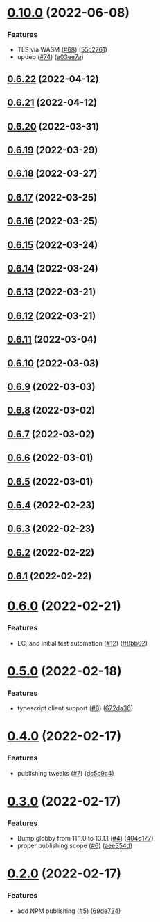 # [0.10.0](https://github.com/openziti/libcrypto.js/compare/v0.6.22...v0.10.0) (2022-06-08)


### Features

* TLS via WASM ([#68](https://github.com/openziti/libcrypto.js/issues/68)) ([55c2761](https://github.com/openziti/libcrypto.js/commit/55c276115b3c8ad21d589ba850ceef925ae03871))
* updep ([#74](https://github.com/openziti/libcrypto.js/issues/74)) ([e03ee7a](https://github.com/openziti/libcrypto.js/commit/e03ee7a054e3e16ccdebe59d72d41eda949108ec))



## [0.6.22](https://github.com/openziti/libcrypto.js/compare/v0.6.21...v0.6.22) (2022-04-12)



## [0.6.21](https://github.com/openziti/libcrypto.js/compare/v0.6.20...v0.6.21) (2022-04-12)



## [0.6.20](https://github.com/openziti/libcrypto.js/compare/v0.6.19...v0.6.20) (2022-03-31)



## [0.6.19](https://github.com/openziti/libcrypto.js/compare/v0.6.18...v0.6.19) (2022-03-29)



## [0.6.18](https://github.com/openziti/libcrypto.js/compare/v0.6.17...v0.6.18) (2022-03-27)



## [0.6.17](https://github.com/openziti/libcrypto.js/compare/v0.6.16...v0.6.17) (2022-03-25)



## [0.6.16](https://github.com/openziti/libcrypto.js/compare/v0.6.15...v0.6.16) (2022-03-25)



## [0.6.15](https://github.com/openziti/libcrypto.js/compare/v0.6.14...v0.6.15) (2022-03-24)



## [0.6.14](https://github.com/openziti/libcrypto.js/compare/v0.6.13...v0.6.14) (2022-03-24)



## [0.6.13](https://github.com/openziti/libcrypto.js/compare/v0.6.12...v0.6.13) (2022-03-21)



## [0.6.12](https://github.com/openziti/libcrypto.js/compare/v0.6.11...v0.6.12) (2022-03-21)



## [0.6.11](https://github.com/openziti/libcrypto.js/compare/v0.6.10...v0.6.11) (2022-03-04)



## [0.6.10](https://github.com/openziti/libcrypto.js/compare/v0.6.9...v0.6.10) (2022-03-03)



## [0.6.9](https://github.com/openziti/libcrypto.js/compare/v0.6.8...v0.6.9) (2022-03-03)



## [0.6.8](https://github.com/openziti/libcrypto.js/compare/v0.6.7...v0.6.8) (2022-03-02)



## [0.6.7](https://github.com/openziti/libcrypto.js/compare/v0.6.6...v0.6.7) (2022-03-02)



## [0.6.6](https://github.com/openziti/libcrypto.js/compare/v0.6.5...v0.6.6) (2022-03-01)



## [0.6.5](https://github.com/openziti/libcrypto.js/compare/v0.6.4...v0.6.5) (2022-03-01)



## [0.6.4](https://github.com/openziti/libcrypto.js/compare/v0.6.3...v0.6.4) (2022-02-23)



## [0.6.3](https://github.com/openziti/libcrypto.js/compare/v0.6.2...v0.6.3) (2022-02-23)



## [0.6.2](https://github.com/openziti/libcrypto.js/compare/v0.6.1...v0.6.2) (2022-02-22)



## [0.6.1](https://github.com/openziti/libcrypto.js/compare/v0.6.0...v0.6.1) (2022-02-22)



# [0.6.0](https://github.com/openziti/libcrypto.js/compare/v0.5.0...v0.6.0) (2022-02-21)


### Features

* EC, and initial test automation ([#12](https://github.com/openziti/libcrypto.js/issues/12)) ([ff8bb02](https://github.com/openziti/libcrypto.js/commit/ff8bb0209207330dcae10d9c0f56c918b5ba9b6e))



# [0.5.0](https://github.com/openziti/libcrypto.js/compare/v0.4.0...v0.5.0) (2022-02-18)


### Features

* typescript client support ([#8](https://github.com/openziti/libcrypto.js/issues/8)) ([672da36](https://github.com/openziti/libcrypto.js/commit/672da36657625ac1ebebed216478d36e0e17745b))



# [0.4.0](https://github.com/openziti/libcrypto.js/compare/v0.3.0...v0.4.0) (2022-02-17)


### Features

* publishing tweaks ([#7](https://github.com/openziti/libcrypto.js/issues/7)) ([dc5c9c4](https://github.com/openziti/libcrypto.js/commit/dc5c9c42486e9611b78972f73624fa92b06d7310))



# [0.3.0](https://github.com/openziti/libcrypto.js/compare/v0.2.0...v0.3.0) (2022-02-17)


### Features

* Bump globby from 11.1.0 to 13.1.1 ([#4](https://github.com/openziti/libcrypto.js/issues/4)) ([404d177](https://github.com/openziti/libcrypto.js/commit/404d17705582c6eaa0502949b9a3d44f2bf789c8))
* proper publishing scope ([#6](https://github.com/openziti/libcrypto.js/issues/6)) ([aee354d](https://github.com/openziti/libcrypto.js/commit/aee354d9a16fe4ff3d399db9b38caee368aa4ca6))



# [0.2.0](https://github.com/openziti/libcrypto.js/compare/69de72417ee85299cf2e5d4e19eb1f97f0dd95f3...v0.2.0) (2022-02-17)


### Features

* add NPM publishing ([#5](https://github.com/openziti/libcrypto.js/issues/5)) ([69de724](https://github.com/openziti/libcrypto.js/commit/69de72417ee85299cf2e5d4e19eb1f97f0dd95f3))



